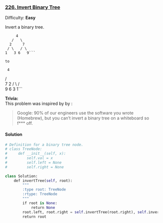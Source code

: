 ### [226\. Invert Binary Tree](https://leetcode.com/problems/invert-binary-tree/description/)

Difficulty: **Easy**



Invert a binary tree.

```
     4
   /   \
  2     7
 / \   / \
1   3 6   9```

to

```
     4
   /   \
  7     2
 / \   / \
9   6 3   1```

**Trivia:**  
This problem was inspired by by :

> Google: 90% of our engineers use the software you wrote (Homebrew), but you can’t invert a binary tree on a whiteboard so f*** off.



#### Solution
```python
# Definition for a binary tree node.
# class TreeNode:
#     def __init__(self, x):
#         self.val = x
#         self.left = None
#         self.right = None
​
class Solution:
    def invertTree(self, root):
        """
        :type root: TreeNode
        :rtype: TreeNode
        """
        if root is None:
            return None
        root.left, root.right = self.invertTree(root.right), self.invertTree(root.left)
        return root
```